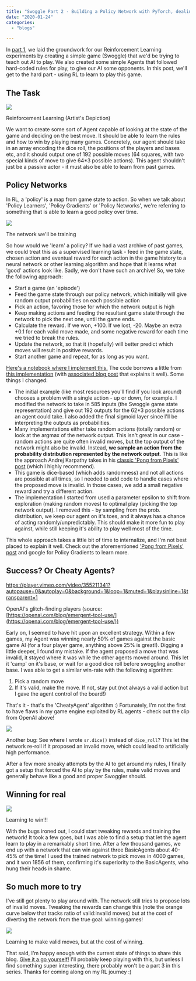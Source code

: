 ```yaml
---
title: "Swoggle Part 2 - Building a Policy Network with PyTorch, dealing with Cheaty Agents and 'Beating' the Game"
date: "2020-01-24"
categories:
  - "blogs"

---
```


In [part 1](https://datasciencecastnet.home.blog/2020/01/20/swoggle-part-1-rl-environments-and-literate-programming-with-nbdev/), we laid the groundwork for our Reinforcement Learning experiments by creating a simple game (Swoggle) that we'd be trying to teach out AI to play. We also created some simple Agents that followed hard-coded rules for play, to give our AI some opponents. In this post, we'll get to the hard part - using RL to learn to play this game.

## The Task

![](images/rl.png)

Reinforcement Learning (Artist's Depiction)

We want to create some sort of Agent capable of looking at the state of the game and deciding on the best move. It should be able to learn the rules and how to win by playing many games. Concretely, our agent should take in an array encoding the dice roll, the positions of the players and bases etc, and it should output one of 192 possible moves (64 squares, with two special kinds of move to give 64\*3 possible actions). This agent shouldn't just be a passive actor - it must also be able to learn from past games.

## Policy Networks

In RL, a 'policy' is a map from game state to action. So when we talk about 'Policy Learners', 'Policy Gradients' or 'Policy Networks', we're referring to something that is able to learn a good policy over time.

![](images/screenshot-from-2020-01-24-08-44-08.png)

The network we'll be training

So how would we 'learn' a policy? If we had a vast archive of past games, we could treat this as a supervised learning task - feed in the game state, chosen action and eventual reward for each action in the game history to a neural network or other learning algorithm and hope that it learns what 'good' actions look like. Sadly, we don't have such an archive! So, we take the following approach:

- Start a game (an 'episode')
- Feed the game state through our policy network, which initially will give random output probabilities on each possible action
- Pick an action, favoring those for which the network output is high
- Keep making actions and feeding the resultant game state through the network to pick the next one, until the game ends.
- Calculate the reward. If we won, +100. If we lost, -20. Maybe an extra +0.1 for each valid move made, and some negative reward for each time we tried to break the rules.
- Update the network, so that it (hopefully) will better predict which moves will result in positive rewards.
- Start another game and repeat, for as long as you want.

[Here's a notebook where I implement this.](https://colab.research.google.com/drive/1dQLLTet5hrpQa22lk5z3fPx7SOrVZt-c) The code borrows a little from [this implementation](https://github.com/amoudgl/ai-bots/blob/master/cartpole/cartpole_naive_pg.py) (with [associated blog post](https://amoudgl.github.io/blog/policy-gradient/) that explains it well). Some things I changed:

- The initial example (like most resources you'll find if you look around) chooses a problem with a single action - up or down, for example. I modified the network to take in 585 inputs (the Swoggle game state representation) and give out 192 outputs for the 62\*3 possible actions an agent could take. I also added the final sigmoid layer since I'll be interpreting the outputs as probabilities.
- Many implementations either take random actions (totally random) or look at the argmax of the network output. This isn't great in our case - random actions are quite often invalid moves, but the top output of the network might also be invalid. Instead, **we sample an action from the probability distribution represented by the network output**. This is like the approach Andrej Karpathy takes in his [classic 'Pong from Pixels' post](http://karpathy.github.io/2016/05/31/rl/) (which I highly recommend).
- This game is dice-based (which adds randomness) and not all actions are possible at all times, so I needed to add code to handle cases where the proposed move is invalid. In those cases, we add a small negative reward and try a different action.
- The implementation I started from used a parameter epsilon to shift from exploration (making random moves) to optimal play (picking the top network output). I removed this - by sampling from the prob. distribution, we keep our agent on it's toes, and it always has a chance of acting randomly/unpredictably. This should make it more fun to play against, while still keeping it's ability to play well most of the time.

This whole approach takes a little bit of time to internalize, and I'm not best placed to explain it well. Check out the aforementioned ['Pong from Pixels' post](http://karpathy.github.io/2016/05/31/rl/) and google for Policy Gradients to learn more.

## Success? Or Cheaty Agents?

https://player.vimeo.com/video/355211341?autopause=0&autoplay=0&background=1&loop=1&muted=1&playsinline=1&transparent=1

OpenAI's glitch-finding players (source: [https://openai.com/blog/emergent-tool-use/](https://openai.com/blog/emergent-tool-use/))

Early on, I seemed to have hit upon an excellent strategy. Within a few games, my Agent was winning nearly 50% of games against the basic game AI (for a four player game, anything above 25% is great!). Digging a little deeper, I found my mistake. If the agent proposed a move that was invalid, it stayed where it was while the other agents moved around. This let it 'camp' on it's base, or wait for a good dice roll before swoggling another base. I was able to get a similar win-rate with the following algorithm:

1. Pick a random move
2. If it's valid, make the move. If not, stay put (not always a valid action but I gave the agent control of the board!)

That's it - that's the 'CheatyAgent' algorithm :) Fortunately, I'm not the first to have flaws in my game engine exploited by RL agents - check out the clip from OpenAI above!

![](images/screenshot-from-2020-01-24-07-33-56.png)

Another bug: See where I wrote `sr.dice()` instead of `dice_roll`? This let the network re-roll if it proposed an invalid move, which could lead to artificially high performance.

After a few more sneaky attempts by the AI to get around my rules, I finally got a setup that forced the AI to play by the rules, make valid moves and generally behave like a good and proper Swoggler should.

## Winning for real

![](images/screenshot-from-2020-01-23-17-57-47.png)

Learning to win!!!

With the bugs ironed out, I could start tweaking rewards and training the network! It took a few goes, but I was able to find a setup that let the agent learn to play in a remarkably short time. After a few thousand games, we end up with a network that can win against three BasicAgents about 40-45% of the time! I used the trained network to pick moves in 4000 games, and it won 1856 of them, confirming it's superiority to the BasicAgents, who hung their heads in shame.

## So much more to try

I've still got plenty to play around with. The network still tries to propose lots of invalid moves. Tweaking the rewards can change this (note the orange curve below that tracks ratio of valid:invalid moves) but at the cost of diverting the network from the true goal: winning games!

![](images/screenshot-from-2020-01-20-08-45-03.png)

Learning to make valid moves, but at the cost of winning.

That said, I'm happy enough with the current state of things to share this blog. [Give it a go yourself!](https://colab.research.google.com/drive/1dQLLTet5hrpQa22lk5z3fPx7SOrVZt-c) I'll probably keep playing with this, but unless I find something super interesting, there probably won't be a part 3 in this series. Thanks for coming along on my RL journey :)
